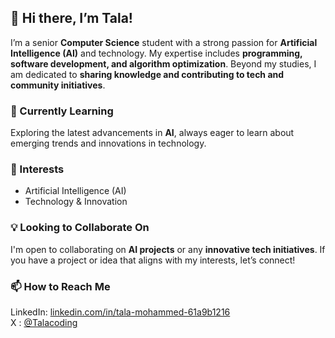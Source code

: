 ## 👋 Hi there, I’m Tala!
I’m a senior **Computer Science** student with a strong passion for **Artificial Intelligence (AI)** and technology. My expertise includes **programming, software development, and algorithm optimization**. Beyond my studies, I am dedicated to **sharing knowledge and contributing to tech and community initiatives**.

### 🌱 Currently Learning
Exploring the latest advancements in **AI**, always eager to learn about emerging trends and innovations in technology.

### 👀 Interests
- Artificial Intelligence (AI)  
- Technology & Innovation  

### 💡 Looking to Collaborate On
I'm open to collaborating on **AI projects** or any **innovative tech initiatives**. If you have a project or idea that aligns with my interests, let’s connect!  

### 📫 How to Reach Me
LinkedIn: [linkedin.com/in/tala-mohammed-61a9b1216](https://www.linkedin.com/in/tala-mohammed-61a9b1216)  
X : [@Talacoding](https://x.com/talacoding?s=21)  

